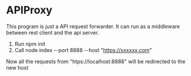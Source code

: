 # APIProxy

This program is just a API request forwarder. It can run as a middleware between rest client and the api server.


1. Run npm init
2. Call node index --port 8888 --host "https://xxxxxx.com"


Now all the requests from "htps://localhost:8888" will be redirected to the new host
